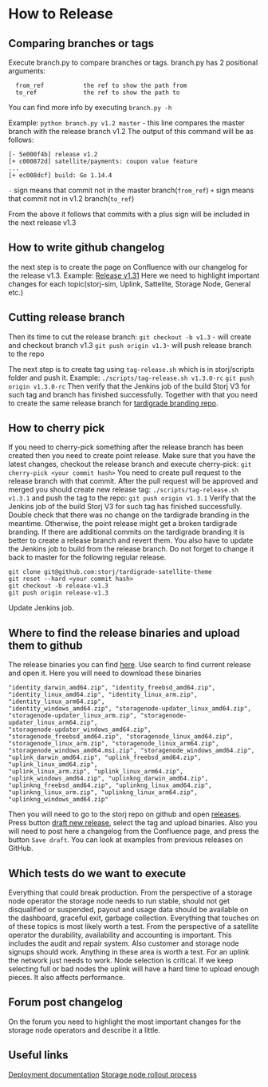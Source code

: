 # How to Release
## Comparing branches or tags

Execute branch.py to compare branches or tags.
branch.py has 2 positional arguments:
```
  from_ref           the ref to show the path from
  to_ref             the ref to show the path to
```
You can find more info by executing `branch.py -h`

Example:
`python branch.py v1.2 master` - this line compares the master branch with the release branch v1.2
The output of this command will be as follows:
```
[- 5e000f4b] release v1.2
[+ c000872d] satellite/payments: coupon value feature
...
[+ ec008dcf] build: Go 1.14.4
```
`-` sign means that commit not in the master branch(`from_ref`)
`+` sign means that commit not in v1.2 branch(`to_ref`)

From the above it follows that commits with a plus sign will be included in the next release v1.3

## How to write github changelog

the next step is to create the page on Confluence with our changelog for the release v1.3.
Example: [Release v1.31](https://storjlabs.atlassian.net/wiki/spaces/ENG/pages/1812791357/Release%2Bv1.31)
Here we need to highlight important changes for each topic(storj-sim, Uplink, Sattelite, Storage Node, General etc.)

## Cutting release branch

Then its time to cut the release branch:
`git checkout -b v1.3` - will create and checkout branch v1.3
`git push origin v1.3`- will push release branch to the repo

The next step is to create tag using `tag-release.sh` which is in storj/scripts folder and push it.
Example:
`./scripts/tag-release.sh v1.3.0-rc`
`git push origin v1.3.0-rc`
Then verify that the Jenkins job of the build Storj V3 for such tag and branch has finished successfully.
Together with that you need to create the same release branch for [tardigrade branding repo](https://github.com/storj/tardigrade-satellite-theme).

## How to cherry pick

If you need to cherry-pick something after the release branch has been created then you need to create point release.
Make sure that you have the latest changes, checkout the release branch and execute cherry-pick:
`git cherry-pick <your commit hash>`
You need to create pull request to the release branch with that commit. After the pull request will be approved and merged you should create new release tag:
`./scripts/tag-release.sh v1.3.1`
and push the tag to the repo:
`git push origin v1.3.1`
Verify that the Jenkins job of the build Storj V3 for such tag has finished successfully.
Double check that there was no change on the tardigrade branding in the meantime. Otherwise, the point release might get a broken tardigrade branding. If there are additional commits on the tardigrade branding it is better to create a release branch and revert them. You also have to update the Jenkins job to build from the release branch. Do not forget to change it back to master for the following regular release.
```
git clone git@github.com:storj/tardigrade-satellite-theme
git reset --hard <your commit hash>
git checkout -b release-v1.3
git push origin release-v1.3
```
Update Jenkins job.

## Where to find the release binaries and upload them to github

The release binaries you can find [here](https://storj-v3-alpha-builds.storage.googleapis.com/index.html).
Use search to find current release and open it.
Here you will need to download these binaries
```
"identity_darwin_amd64.zip", "identity_freebsd_amd64.zip", "identity_linux_amd64.zip", "identity_linux_arm.zip", "identity_linux_arm64.zip",
"identity_windows_amd64.zip", "storagenode-updater_linux_amd64.zip", "storagenode-updater_linux_arm.zip", "storagenode-updater_linux_arm64.zip",
"storagenode-updater_windows_amd64.zip", "storagenode_freebsd_amd64.zip", "storagenode_linux_amd64.zip", "storagenode_linux_arm.zip", "storagenode_linux_arm64.zip",
"storagenode_windows_amd64.msi.zip", "storagenode_windows_amd64.zip", "uplink_darwin_amd64.zip", "uplink_freebsd_amd64.zip", "uplink_linux_amd64.zip",
"uplink_linux_arm.zip", "uplink_linux_arm64.zip", "uplink_windows_amd64.zip", "uplinkng_darwin_amd64.zip", "uplinkng_freebsd_amd64.zip", "uplinkng_linux_amd64.zip",
"uplinkng_linux_arm.zip", "uplinkng_linux_arm64.zip", "uplinkng_windows_amd64.zip"
```
Then you will need to go to the storj repo on github and open  [releases](https://github.com/storj/storj/releases).
Press button [draft new release](https://github.com/storj/storj/releases/new), select the tag and upload binaries.
Also you will need to post here a changelog from the Confluence page, and press the button `Save draft`. You can look at examples from previous releases on GitHub.

## Which tests do we want to execute
Everything that could break production.
From the perspective of a storage node operator the storage node needs to run stable, should not get disqualified or suspended, payout and usage data should be available on the dashboard, graceful exit, garbage collection. Everything that touches on of these topics is most likely worth a test.
From the perspective of a satellite operator the durability, availability and accounting is important. This includes the audit and repair system. Also customer and storage node signups should work. Anything in these area is worth a test.
For an uplink the network just needs to work. Node selection is critical. If we keep selecting full or bad nodes the uplink will have a hard time to upload enough pieces. It also affects performance.

## Forum post changelog
On the forum you need to highlight the most important changes for the storage node operators and describe it a little.

## Useful links
[Deployment documentation](https://storjlabs.atlassian.net/wiki/spaces/OPS/pages/153190401/Satellite+-+post+phoenix#satellite.qa.storj.io)
[Storage node rollout process](https://storjlabs.atlassian.net/wiki/spaces/OPS/pages/138084357/Storagenode)
